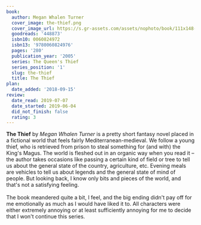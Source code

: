 ```yaml
---
book:
  author: Megan Whalen Turner
  cover_image: the-thief.png
  cover_image_url: https://s.gr-assets.com/assets/nophoto/book/111x148-bcc042a9c91a29c1d680899eff700a03.png
  goodreads: '448873'
  isbn10: 0060824972
  isbn13: '9780060824976'
  pages: '280'
  publication_year: '2005'
  series: The Queen's Thief
  series_position: '1'
  slug: the-thief
  title: The Thief
plan:
  date_added: '2018-09-15'
review:
  date_read: 2019-07-07
  date_started: 2019-06-04
  did_not_finish: false
  rating: 3
---
```


**The Thief** by *Megan Whalen Turner* is a pretty short fantasy novel placed in a fictional world that feels fairly Mediterranean-medieval. We follow a young thief, who is retrieved from prison to steal something for (and with) the King's Magus. The world is fleshed out in an organic way when you read it – the author takes occasions like passing a certain kind of field or tree to tell us about the general state of the country, agriculture, etc. Evening meals are vehicles to tell us about legends and the general state of mind of people. But looking back, I know only bits and pieces of the world, and that's not a satisfying feeling.<br /><br />The book meandered quite a bit, I feel, and the big ending didn't pay off for me emotionally as much as I would have liked it to. All characters were either extremely annoying or at least sufficiently annoying for me to decide that I won't continue this series.
